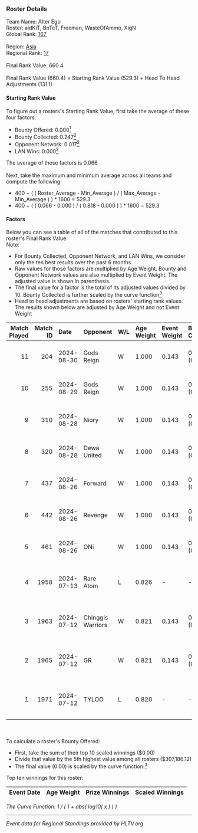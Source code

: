 ### Roster Details<br />
Team Name: Alter Ego<br />
Roster: aidKiT, BnTeT, Freeman, WasteOfAmmo, XigN<br />
Global Rank: [167](../../standings_global_2024_09_07.md)<br />
<br />
Region: [Asia]( ../../standings_asia_2024_09_07.md)<br />
Regional Rank: [17]( ../../standings_asia_2024_09_07.md)<br />
<br />
Final Rank Value:  660.4<br />
<br />
Final Rank Value (660.4) = Starting Rank Value (529.3) + Head To Head Adjustments (131.1)<br />

#### Starting Rank Value<br />
To figure out a rosters's Starting Rank Value, first take the average of these four factors:<br />
- Bounty Offered: 0.000[<sup>1</sup>](#table2)
- Bounty Collected: 0.247[<sup>2</sup>](#table1)
- Opponent Network: 0.017[<sup>2</sup>](#table1)
- LAN Wins: 0.000[<sup>2</sup>](#table1)

The average of these factors is 0.066<br />
<br />
Next, take the maximum and minimum average across all teams and compute the following:<br />
- 400 + ( ( Roster_Average - Min_Average ) / ( Max_Average - Min_Average ) ) * 1600 = 529.3
- 400 + ( ( 0.066 - 0.000 ) / ( 0.818 - 0.000 ) ) * 1600 = 529.3


#### Factors<br />
Below you can see a table of all of the matches that contributed to this roster's Final Rank Value.<br />
Note:<br />

- For Bounty Collected, Opponent Network, and LAN Wins, we consider only the ten best results over the past 6 months.
- Raw values for those factors are multiplied by Age Weight. Bounty and Opponent Network values are also multiplied by Event Weight. The adjusted value is shown in parenthesis.
- The final value for a factor is the total of its adjusted values divided by 10. Bounty Collected is further scaled by the curve function[<sup>3</sup>](#curveFunction)
- Head to head adjustments are based on rosters' starting rank values. The results shown below are adjusted by Age Weight and not Event Weight
<span id="table1"></span><br />


| Match Played | Match ID | Date       | Opponent          | W/L | Age Weight | Event Weight | Bounty Collected | Opponent Network | LAN Wins  | H2H Adj. | Roster                                       |
| -: | -: | :- | :- | :- | :- | :- | :- | :- | :- | -: | :- |
|           11 |      204 | 2024-08-30 | Gods Reign        | W   | 1.000      | 0.143        | 0.023 (0.003)    | 0.255 (0.036)    | 0 (0.000) |    19.07 | aidKiT, BnTeT, Freeman, WasteOfAmmo, XigN    |
|           10 |      255 | 2024-08-29 | Gods Reign        | W   | 1.000      | 0.143        | 0.023 (0.003)    | 0.255 (0.036)    | 0 (0.000) |    20.14 | aidKiT, BnTeT, Freeman, WasteOfAmmo, XigN    |
|            9 |      310 | 2024-08-28 | Niory             | W   | 1.000      | 0.143        | 0.000 (0.000)    | 0.116 (0.017)    | 0 (0.000) |    11.67 | aidKiT, BnTeT, Freeman, WasteOfAmmo, XigN    |
|            8 |      320 | 2024-08-28 | Dewa United       | W   | 1.000      | 0.143        | 0.002 (0.000)    | 0.039 (0.006)    | 0 (0.000) |    10.88 | aidKiT, BnTeT, Freeman, WasteOfAmmo, XigN    |
|            7 |      437 | 2024-08-26 | Forward           | W   | 1.000      | 0.143        | 0.000 (0.000)    | 0.039 (0.006)    | 0 (0.000) |    11.65 | aidKiT, BnTeT, Freeman, WasteOfAmmo, XigN    |
|            6 |      442 | 2024-08-26 | Revenge           | W   | 1.000      | 0.143        | 0.000 (0.000)    | 0.077 (0.011)    | 0 (0.000) |    12.33 | aidKiT, BnTeT, Freeman, WasteOfAmmo, XigN    |
|            5 |      461 | 2024-08-26 | ONi               | W   | 1.000      | 0.143        | 0.000 (0.000)    | 0.116 (0.017)    | 0 (0.000) |    12.01 | aidKiT, BnTeT, Freeman, WasteOfAmmo, XigN    |
|            4 |     1958 | 2024-07-13 | Rare Atom         | L   | 0.826      | -            | -                | -                | -         |    -4.05 | BnTeT, Freeman, splashske, WasteOfAmmo, XigN |
|            3 |     1963 | 2024-07-12 | Chinggis Warriors | W   | 0.821      | 0.143        | 0.013 (0.002)    | 0.193 (0.023)    | 0 (0.000) |    22.41 | BnTeT, Freeman, splashske, WasteOfAmmo, XigN |
|            2 |     1965 | 2024-07-12 | GR                | W   | 0.821      | 0.143        | 0.006 (0.001)    | 0.174 (0.020)    | 0 (0.000) |    17.42 | BnTeT, Freeman, splashske, WasteOfAmmo, XigN |
|            1 |     1971 | 2024-07-12 | TYLOO             | L   | 0.820      | -            | -                | -                | -         |    -2.43 | BnTeT, Freeman, splashske, WasteOfAmmo, XigN |

<br />
<span id="table2"></span><br />
To calculate a roster's Bounty Offered:<br />

- First, take the sum of their top 10 scaled winnings ($0.00)
- Divide that value by the 5th highest value among all rosters ($307,186.12)
- The final value (0.00) is scaled by the curve function.[<sup>3</sup>](#curveFunction)

Top ten winnings for this roster:<br />

| Event Date | Age Weight | Prize Winnings | Scaled Winnings |
| :- | -: | :- | :- |


<span id="curveFunction"></span>_The Curve Function: 1 / ( 1 + abs( log10( x ) ) )_<br />

---
_Event data for Regional Standings provided by HLTV.org_<br />
